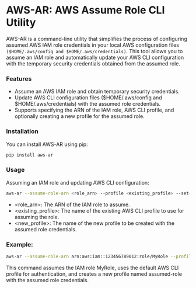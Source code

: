 # AWS-AR: AWS Assume Role CLI Utility

AWS-AR is a command-line utility that simplifies the process of configuring assumed AWS IAM role credentials in your local AWS configuration files `($HOME/.aws/config and $HOME/.aws/credentials)`. This tool allows you to assume an IAM role and automatically update your AWS CLI configuration with the temporary security credentials obtained from the assumed role.

### Features

- Assume an AWS IAM role and obtain temporary security credentials.
- Update AWS CLI configuration files ($HOME/.aws/config and $HOME/.aws/credentials) with the assumed role credentials.
- Supports specifying the ARN of the IAM role, AWS CLI profile, and optionally creating a new profile for the assumed role.

### Installation

You can install AWS-AR using pip:

```bash
pip install aws-ar
```

### Usage

Assuming an IAM role and updating AWS CLI configuration:

```bash
aws-ar --assume-role-arn <role_arn> --profile <existing_profile> --set-new-profile <new_profile>
```
- <role_arn>: The ARN of the IAM role to assume.
- <existing_profile>: The name of the existing AWS CLI profile to use for assuming the role.
- <new_profile>: The name of the new profile to be created with the assumed role credentials.

### Example:

```bash
aws-ar --assume-role-arn arn:aws:iam::123456789012:role/MyRole --profile default --set-new-profile assumed-role
```

This command assumes the IAM role MyRole, uses the default AWS CLI profile for authentication, and creates a new profile named assumed-role with the assumed role credentials.